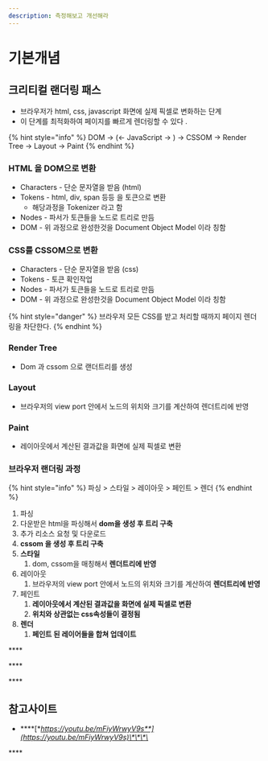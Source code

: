 ```yaml
---
description: 측정해보고 개선해라
---
```


# 기본개념

##  크리티컬 랜더링 패스 

* 브라우저가 html, css, javascript  화면에 실제 픽셀로 변화하는 단계
* 이 단계를  최적화하여 페이지를 빠르게 렌더링할 수 있다 .

{% hint style="info" %}
DOM -&gt; \(&lt;- JavaScript -&gt; \) -&gt; CSSOM -&gt; Render Tree -&gt; Layout -&gt; Paint
{% endhint %}

### HTML 을 DOM으로 변환 

* Characters - 단순 문자열을 받음 \(html\)
* Tokens - html, div, span 등등 을 토큰으로 변환
  * 해당과정을 Tokenizer 라고 함
* Nodes - 파서가 토큰들을 노드로 트리로 만듬 
* DOM -  위 과정으로  완성한것을 Document Object Model 이라 칭함 



### CSS를 CSSOM으로 변환 

* Characters - 단순 문자열을 받음 \(css\)
* Tokens - 토큰 확인작업
* Nodes - 파서가 토큰들을 노드로 트리로 만듬 
* DOM -  위 과정으로  완성한것을 Document Object Model 이라 칭함

{% hint style="danger" %}
브라우저 모든 CSS를 받고 처리할 때까지  페이지 렌더링을 차단한다. 
{% endhint %}

### Render Tree

* Dom 과 cssom 으로 랜더트리를 생성

### Layout

* 브라우저의 view port 안에서 노드의 위치와 크기를 계산하여 렌더트리에 반영

### **Paint**

* 레이아웃에서 계산된 결과값을 화면에 실제 픽셀로 변환



###  브라우저 랜더링 과정

{% hint style="info" %}
파싱 &gt; 스타일 &gt; 레이아웃 &gt; 페인트 &gt; 렌더
{% endhint %}

1.  파싱
   1. 다운받은 html을 파싱해서 **dom을 생성 후 트리 구축**
   2. 추가 리소스 요청 및 다운로드
   3. **cssom 을 생성 후 트리 구축**
2. **스타일**
   1. dom, cssom을 매칭해서 **렌더트리에 반영**
3. 레이아웃
   1. 브라우저의 view port 안에서 노드의 위치와 크기를 계산하여 **렌더트리에 반영** 
4. 페인트
   1.  **레이아웃에서 계산된 결과값을 화면에 실제 픽셀로 변환**
   2.  **위치와 상관없는 css속성들이 결정됨**
5. **렌더**
   1. **페인트 된 레이어들을 합쳐 업데이트**



\*\*\*\*

\*\*\*\*

\*\*\*\*

##  **참고사이트**

* \*\*\*\*[**https://youtu.be/mFiyWrwyV9s**](https://youtu.be/mFiyWrwyV9s)\*\*\*\*

\*\*\*\*

### 

